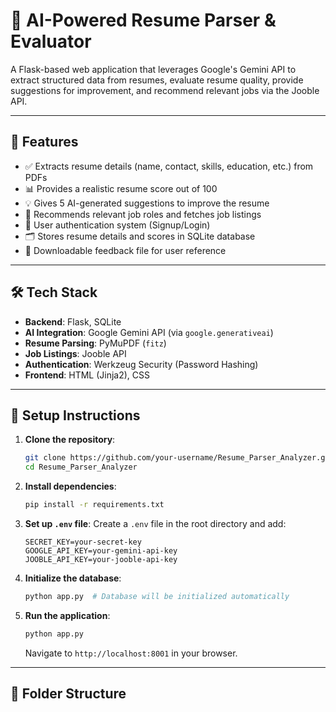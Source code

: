 # 🧠 AI-Powered Resume Parser & Evaluator

A Flask-based web application that leverages Google's Gemini API to extract structured data from resumes, evaluate resume quality, provide suggestions for improvement, and recommend relevant jobs via the Jooble API.

---

## 🚀 Features

- ✅ Extracts resume details (name, contact, skills, education, etc.) from PDFs
- 📊 Provides a realistic resume score out of 100
- 💡 Gives 5 AI-generated suggestions to improve the resume
- 💼 Recommends relevant job roles and fetches job listings
- 🔐 User authentication system (Signup/Login)
- 🗂️ Stores resume details and scores in SQLite database
- 📄 Downloadable feedback file for user reference

---

## 🛠️ Tech Stack

- **Backend**: Flask, SQLite
- **AI Integration**: Google Gemini API (via `google.generativeai`)
- **Resume Parsing**: PyMuPDF (`fitz`)
- **Job Listings**: Jooble API
- **Authentication**: Werkzeug Security (Password Hashing)
- **Frontend**: HTML (Jinja2), CSS

---

## 🔧 Setup Instructions

1. **Clone the repository**:
    ```bash
    git clone https://github.com/your-username/Resume_Parser_Analyzer.git
    cd Resume_Parser_Analyzer
    ```

2. **Install dependencies**:
    ```bash
    pip install -r requirements.txt
    ```

3. **Set up `.env` file**:
    Create a `.env` file in the root directory and add:
    ```
    SECRET_KEY=your-secret-key
    GOOGLE_API_KEY=your-gemini-api-key
    JOOBLE_API_KEY=your-jooble-api-key
    ```

4. **Initialize the database**:
    ```bash
    python app.py  # Database will be initialized automatically
    ```

5. **Run the application**:
    ```bash
    python app.py
    ```
    Navigate to `http://localhost:8001` in your browser.

---

## 📂 Folder Structure


